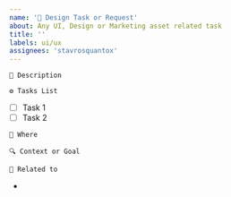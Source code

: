 ```yaml
---
name: '🎨 Design Task or Request'
about: Any UI, Design or Marketing asset related task
title: ''
labels: ui/ux
assignees: 'stavrosquantox'
---
```


`🎨 Description`

<!-- Explain what this task or request is covering -->

`⚙️ Tasks List`

<!-- 1 checkbox per sub-task of this issue -->

- [ ] Task 1
- [ ] Task 2

`📍 Where`

<!-- Insert Figma page name or Link // Google Drive folder // Notion page -->

`🔍 Context or Goal`

<!-- Post the related documentation, context or goal of this design task -->

`🔗 Related to`

<!-- If this is related to another issue or task, tag the issue number below -->
<!-- for example: - blocks #1234  -->

-
